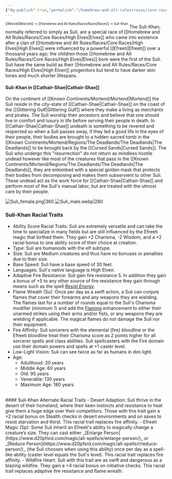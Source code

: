 ```yaml
---
{"dg-publish":true,"permalink":"/homebrew-and-alt-rules/races/core-races/suli-khan/"}
---
```


<sup><sup>[[Mistveil\|Mistveil]] → [[Homebrew and Alt Rules/Races/Races\|Races]] → Suli-Khan</sup></sup>
The Suli-Khan, normally referred to simply as Suli, are a special race of [[Homebrew and Alt Rules/Races/Core Races/High Elves\|Elves]] who came into existence after a clan of [[Homebrew and Alt Rules/Races/Core Races/High Elves\|High Elves]] were influenced by a powerful [[Efreeti\|Efreeti]] over a thousand years ago; the children those [[Homebrew and Alt Rules/Races/Core Races/High Elves\|Elves]] bore were the first of the Suli. Suli have the same build as their [[Homebrew and Alt Rules/Races/Core Races/High Elves\|High Elven]] progenitors but tend to have darker skin tones and much shorter lifespans.
#### Suli-Khan in [[Cathair-Shae\|Cathair-Shae]]
On the continent of [[Known Continents/Mortend/Mortend\|Mortend]] the Suli reside in the city-state of [[Cathair-Shae\|Cathair-Shae]] on the coast of the [[Glittering Gulf\|Glittering Gulf]] where they make a living as merchants and pirates. The Suli worship their ancestors and believe that one should live in comfort and luxury in life before serving their people in death. In [[Cathair-Shae\|Cathair-Shae]] undeath is something to be revered and respected so when a Suli passes away, if they led a good life in the eyes of their people, their bodies are brought to a hidden sacred tomb in the [[Known Continents/Mortend/Regions/The Deadlands/The Deadlands\|The Deadlands]] to be brought back by the [[Cursed Sands\|Cursed Sands]]. The Suli who undergo this "resurrection" do not return as mindless hostile undead however like most of the creatures that pass in the [[Known Continents/Mortend/Regions/The Deadlands/The Deadlands\|The Deadlands]], they are entombed with a special golden mask that protects their bodies from decomposing and makes them subservient to other Suli. These undead act as the work force for [[Cathair-Shae\|Cathair-Shae]] and perform most of the Suli's manual labor, but are treated with the utmost care by their people.

![Suli_female.png|360](/img/user/Attachments/Suli_female.png) ![Suli_male.webp|280](/img/user/Attachments/Suli_male.webp)

### Suli-Khan Racial Traits
- Ability Score Racial Traits: Suli are extremely versatile and can take the time to specialize in many fields but are still influenced by the Efreeti magic that birthed them. They gain +2 Charisma, -2 Wisdom, and a +2 racial bonus to one ability score of their choice at creation.
- Type: Suli are humanoids with the elf subtype.
- Size: Suli are Medium creatures and thus have no bonuses or penalties due to their size.
- Base Speed: Suli have a base speed of 30 feet.
- Languages: Suli's native language is High Elven.
- Adaptive Fire Resistance: Suli gain fire resistance 5. In addition they gain a bonus of +5 to any other source of fire resistance they gain through means such as the spell _[Resist Energy](https://www.d20pfsrd.com/magic/all-spells/r/resist-energy/)_.
- Flame Wreath (Su): Once per day as a swift action, a Suli can conjure flames that cover their forearms and any weapons they are wielding. The flames last for a number of rounds equal to the Suli's Charisma modifier (minimum 1) and add the [Flaming](https://www.d20pfsrd.com/magic-items/magic-weapons/magic-weapon-special-abilities/flaming/) enhancement to either their unarmed strikes using their arms and/or fists, or any weapons they are wielding if applicable. The magical flames do not damage the Suli nor their equipment.
- Fire Affinity: Suli sorcerers with the elemental (fire) bloodline or the Efreeti bloodline treat their Charisma score as 2 points higher for all sorcerer spells and class abilities. Suli spellcasters with the Fire domain use their domain powers and spells at +1 caster level.
- Low-Light Vision: Suli can see twice as far as humans in dim light.
- Age:
    - Adulthood: 20 years
    - Middle Age: 60 years
    - Old: 95 years
    - Venerable: 130 years
    - Maximum Age: 180 years
<br>
#### Suli-Khan Alternate Racial Traits
- Desert Adaption: Suli thrive in the desert of their homeland, where their keen instincts and resistance to heat give them a huge edge over their competitors. Those with this trait gain a +2 racial bonus on Stealth checks in desert environments and on saves to resist starvation and thirst. This racial trait replaces fire affinity.
- Efreeti Magic (Sp): Some Suli inherit an Efreeti's ability to magically change a creature’s size. They can cast either _[Enlarge Person](https://www.d20pfsrd.com/magic/all-spells/e/enlarge-person/)_ or _[Reduce Person](https://www.d20pfsrd.com/magic/all-spells/r/reduce-person/)_ (the Suli chooses when using this ability) once per day as a spell-like ability (caster level equals the Suli's level). This racial trait replaces fire affinity.
- Wildfire Heart: Suli with this trait are as swift and dangerous as a blazing wildfire. They gain a +4 racial bonus on initiative checks. This racial trait replaces adaptive fire resistance and flame wreath.